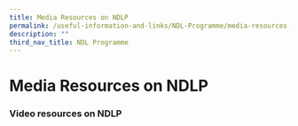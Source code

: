 ```yaml
---
title: Media Resources on NDLP
permalink: /useful-information-and-links/NDL-Programme/media-resources-on-ndlp
description: ""
third_nav_title: NDL Programme
---
```

# **Media Resources on NDLP**

### Video resources on NDLP